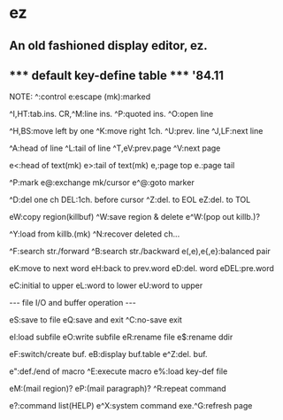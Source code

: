 # ez
## An old fashioned display editor, ez.

## *** default key-define table *** '84.11  
NOTE:  ^:control e:escape (mk):marked

^I,HT:tab.ins.          CR,^M:line ins.         ^P:quoted ins.  ^O:open line

^H,BS:move left by one  ^K:move right 1ch.      ^U:prev. line   ^J,LF:next line

^A:head of line         ^L:tail of line         ^T,eV:prev.page ^V:next page

e<:head of text(mk)     e>:tail of text(mk)     e,:page top     e.:page tail

^P:mark                 e@:exchange mk/cursor   e^@:goto marker

^D:del one ch           DEL:1ch. before cursor  ^Z:del. to EOL  eZ:del. to TOL

eW:copy region(killbuf) ^W:save region & delete e^W:(pop out killb.)?

^Y:load from killb.(mk) ^N:recover deleted ch...

^F:search str./forward  ^B:search str./backward e(,e),e{,e}:balanced pair

eK:move to next word    eH:back to prev.word    eD:del. word    eDEL:pre.word

eC:initial to upper     eL:word to lower        eU:word to upper

--- file I/O and buffer operation ---

eS:save to file         eQ:save and exit        ^C:no-save exit

eI:load subfile         eO:write subfile        eR:rename file  e$:rename ddir

eF:switch/create buf.   eB:display buf.table    e^Z:del. buf.

e":def./end of macro    ^E:execute macro        e%:load key-def file

eM:(mail region)?       eP:(mail paragraph)?    ^R:repeat command

e?:command list(HELP)   e^X:system command exe.^G:refresh page

